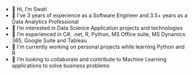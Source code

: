 - 👋 Hi, I’m Swati
- 🌱 I've 3 years of experience as a Software Engineer and 3.5+ years as a Data Analytics Professional
- 👀 I’m interested in Data Science Application projects and technologies
- 🌱 I’m experienced in C#, .net, R, Python, MS Office suite, MS Dynamics 365, Google Suite and Tableau
- 🤔 I'm currently working on personal projects while learning Python and R
- 💞️ I’m looking to collaborate and contribute to Machine Learning applications to solve business problems

<!---
swati-1223/swati-1223 is a ✨ special ✨ repository because its `README.md` (this file) appears on your GitHub profile.
You can click the Preview link to take a look at your changes.
--->
